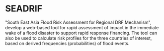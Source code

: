 # SEADRIF
"South East Asia Flood Risk Assessment for Regional DRF Mechanism", develop a web-based tool for rapid assessment of impact in the immediate wake of a flood disaster to support rapid response financing. The tool can also be used to calculate risk profiles for the three countries of interest, based on derived frequencies (probabilities) of flood events. 
